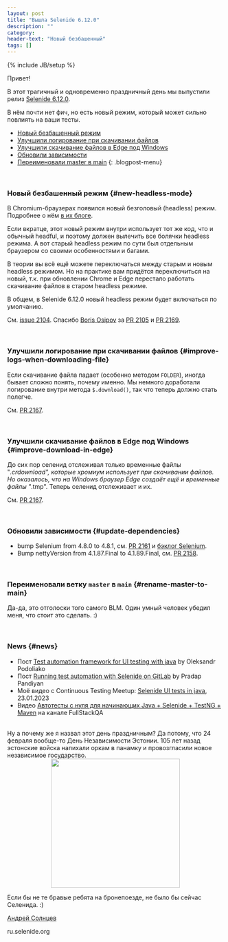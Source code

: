 ```yaml
---
layout: post
title: "Вышла Selenide 6.12.0"
description: ""
category:
header-text: "Новый безбашенный"
tags: []
---
```

{% include JB/setup %}

Привет!

В этот трагичный и одновременно праздничный день мы выпустили 
релиз [Selenide 6.12.0](https://github.com/selenide/selenide/milestone/173?closed=1).

В нём почти нет фич, но есть новый режим, который может сильно повлиять на ваши тесты. 

* [Новый безбашенный режим](#new-headless-mode)
* [Улучшили логирование при скачивании файлов](#improve-logs-when-downloading-file)
* [Улучшили скачивание файлов в Edge под Windows](#improve-download-in-edge)
* [Обновили зависимости](#update-dependencies)
* [Переименовали master в main](#rename-master-to-main)
{: .blogpost-menu}

<br>

### Новый безбашенный режим {#new-headless-mode}

В Chromium-браузерах появился новый безголовый (headless) режим. 
Подробнее о нём [в их блоге](https://developer.chrome.com/articles/new-headless/).

Если вкратце, этот новый режим внутри использует тот же код, что и обычный headful, и поэтому должен вылечить все 
болячки headless режима. А вот старый headless режим по сути был отдельным браузером со своими особенностями и багами.

В теории вы всё ещё можете переключаться между старым и новым headless режимом. Но на практике вам придётся переключиться на новый, т.к. 
при обновлении Chrome и Edge перестало работать скачивание файлов в старом headless режиме.

В общем, в Selenide 6.12.0 новый headless режим будет включаться по умолчанию. 

См. [issue 2104](https://github.com/selenide/selenide/issues/2104).
Спасибо [Boris Osipov](https://github.com/BorisOsipov) за [PR 2105](https://github.com/selenide/selenide/pull/2105)
и [PR 2169](https://github.com/selenide/selenide/pull/2169).

<br>

### Улучшили логирование при скачивании файлов {#improve-logs-when-downloading-file}
Если скачивание файла падает (особенно методом `FOLDER`), иногда бывает сложно понять, почему именно. 
Мы немного доработали логирование внутри метода `$.download()`, так что теперь должно стать полегче. 

См. [PR 2167](https://github.com/selenide/selenide/pull/2167).

<br>

### Улучшили скачивание файлов в Edge под Windows {#improve-download-in-edge}

До сих пор селенид отслеживал только временные файлы "*.crdownload", которые хромиум использует при скачивании файлов.
Но оказалось, что на Windows браузер Edge создаёт ещё и временные файлы "*.tmp". Теперь селенид отслеживает и их. 

См. [PR 2167](https://github.com/selenide/selenide/pull/2167).

<br>

### Обновили зависимости {#update-dependencies}

* bump Selenium from 4.8.0 to 4.8.1, см. [PR 2161](https://github.com/selenide/selenide/pull/2161) и [бэклог Selenium](https://github.com/SeleniumHQ/selenium/blob/trunk/java/CHANGELOG).
* Bump nettyVersion from 4.1.87.Final to 4.1.89.Final, см. [PR 2158](https://github.com/selenide/selenide/pull/2158).

<br>

### Переименовали ветку `master` в `main` {#rename-master-to-main}

Да-да, это отголоски того самого BLM. Один умный человек убедил меня, что стоит это сделать. :)

<br>

### News {#news}

* Пост [Test automation framework for UI testing with java](https://oleksandr-podoliako.medium.com/test-automation-framework-for-ui-testing-with-java-fddd1e3fd75b) by Oleksandr Podoliako
* Пост [Running test automation with Selenide on GitLab](https://pradappandiyan.medium.com/running-test-automation-with-selenide-on-gitlab-fb13c0a0dddf) by Pradap Pandiyan
* Моё видео с Continuous Testing Meetup: [Selenide UI tests in java](https://www.youtube.com/watch?v=5qiuRoUcICs&t=48m02s), 23.01.2023
* Видео [Автотесты с нуля для начинающих Java + Selenide + TestNG + Maven](https://www.youtube.com/watch?v=G7iYLr_IgGA&ab_channel=FullStackQA) на канале FullStackQA

<br>
Ну а почему же я назвал этот день праздничным?
Да потому, что 24 февраля вообще-то День Независимости Эстонии. 
105 лет назад эстонские войска напихали оркам в панамку и провозгласили новое независимое государство.

<center>
  <img src="{{ BASE_PATH }}/images/2023/02/independence-day-estonia.png" width="300"/>
</center>

Если бы не те бравые ребята на бронепоезде, не было бы сейчас Селенида. :)
<br>

[Андрей Солнцев](http://asolntsev.github.io/)

ru.selenide.org
